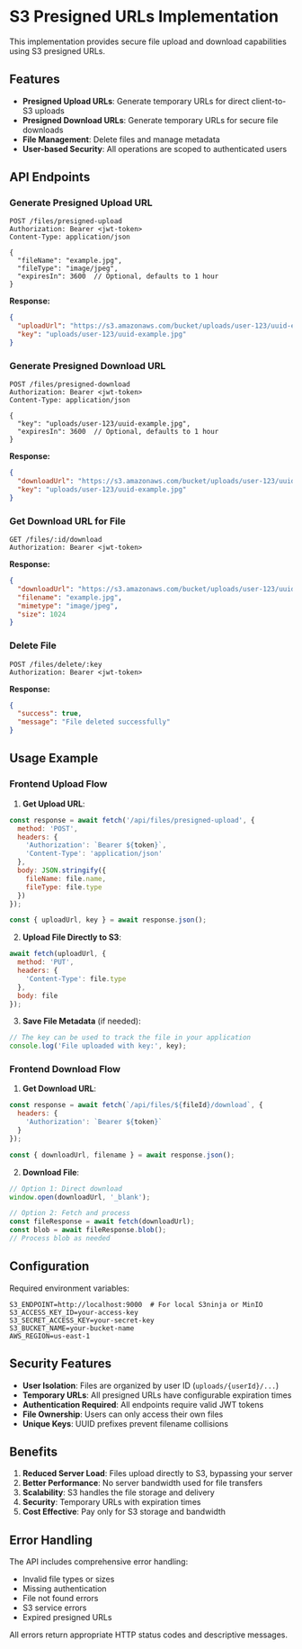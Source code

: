 # S3 Presigned URLs Implementation

This implementation provides secure file upload and download capabilities using S3 presigned URLs.

## Features

- **Presigned Upload URLs**: Generate temporary URLs for direct client-to-S3 uploads
- **Presigned Download URLs**: Generate temporary URLs for secure file downloads
- **File Management**: Delete files and manage metadata
- **User-based Security**: All operations are scoped to authenticated users

## API Endpoints

### Generate Presigned Upload URL
```
POST /files/presigned-upload
Authorization: Bearer <jwt-token>
Content-Type: application/json

{
  "fileName": "example.jpg",
  "fileType": "image/jpeg",
  "expiresIn": 3600  // Optional, defaults to 1 hour
}
```

**Response:**
```json
{
  "uploadUrl": "https://s3.amazonaws.com/bucket/uploads/user-123/uuid-example.jpg?...",
  "key": "uploads/user-123/uuid-example.jpg"
}
```

### Generate Presigned Download URL
```
POST /files/presigned-download
Authorization: Bearer <jwt-token>
Content-Type: application/json

{
  "key": "uploads/user-123/uuid-example.jpg",
  "expiresIn": 3600  // Optional, defaults to 1 hour
}
```

**Response:**
```json
{
  "downloadUrl": "https://s3.amazonaws.com/bucket/uploads/user-123/uuid-example.jpg?...",
  "key": "uploads/user-123/uuid-example.jpg"
}
```

### Get Download URL for File
```
GET /files/:id/download
Authorization: Bearer <jwt-token>
```

**Response:**
```json
{
  "downloadUrl": "https://s3.amazonaws.com/bucket/uploads/user-123/uuid-example.jpg?...",
  "filename": "example.jpg",
  "mimetype": "image/jpeg",
  "size": 1024
}
```

### Delete File
```
POST /files/delete/:key
Authorization: Bearer <jwt-token>
```

**Response:**
```json
{
  "success": true,
  "message": "File deleted successfully"
}
```

## Usage Example

### Frontend Upload Flow

1. **Get Upload URL**:
```javascript
const response = await fetch('/api/files/presigned-upload', {
  method: 'POST',
  headers: {
    'Authorization': `Bearer ${token}`,
    'Content-Type': 'application/json'
  },
  body: JSON.stringify({
    fileName: file.name,
    fileType: file.type
  })
});

const { uploadUrl, key } = await response.json();
```

2. **Upload File Directly to S3**:
```javascript
await fetch(uploadUrl, {
  method: 'PUT',
  headers: {
    'Content-Type': file.type
  },
  body: file
});
```

3. **Save File Metadata** (if needed):
```javascript
// The key can be used to track the file in your application
console.log('File uploaded with key:', key);
```

### Frontend Download Flow

1. **Get Download URL**:
```javascript
const response = await fetch(`/api/files/${fileId}/download`, {
  headers: {
    'Authorization': `Bearer ${token}`
  }
});

const { downloadUrl, filename } = await response.json();
```

2. **Download File**:
```javascript
// Option 1: Direct download
window.open(downloadUrl, '_blank');

// Option 2: Fetch and process
const fileResponse = await fetch(downloadUrl);
const blob = await fileResponse.blob();
// Process blob as needed
```

## Configuration

Required environment variables:

```env
S3_ENDPOINT=http://localhost:9000  # For local S3ninja or MinIO
S3_ACCESS_KEY_ID=your-access-key
S3_SECRET_ACCESS_KEY=your-secret-key
S3_BUCKET_NAME=your-bucket-name
AWS_REGION=us-east-1
```

## Security Features

- **User Isolation**: Files are organized by user ID (`uploads/{userId}/...`)
- **Temporary URLs**: All presigned URLs have configurable expiration times
- **Authentication Required**: All endpoints require valid JWT tokens
- **File Ownership**: Users can only access their own files
- **Unique Keys**: UUID prefixes prevent filename collisions

## Benefits

1. **Reduced Server Load**: Files upload directly to S3, bypassing your server
2. **Better Performance**: No server bandwidth used for file transfers
3. **Scalability**: S3 handles the file storage and delivery
4. **Security**: Temporary URLs with expiration times
5. **Cost Effective**: Pay only for S3 storage and bandwidth

## Error Handling

The API includes comprehensive error handling:

- Invalid file types or sizes
- Missing authentication
- File not found errors
- S3 service errors
- Expired presigned URLs

All errors return appropriate HTTP status codes and descriptive messages.
